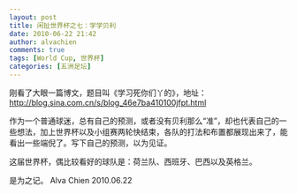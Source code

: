 ```yaml
---
layout: post
title: 闲扯世界杯之七：学学贝利
date: 2010-06-22 21:42
author: alvachien
comments: true
tags: [World Cup, 世界杯]
categories: [五洲足坛]
---
```

刚看了大眼一篇博文，题目叫《学习死你们丫的》，地址：<a title="http://blog.sina.com.cn/s/blog_46e7ba410100jfpt.html" href="http://blog.sina.com.cn/s/blog_46e7ba410100jfpt.html">http://blog.sina.com.cn/s/blog_46e7ba410100jfpt.html</a>

作为一个普通球迷，总有自己的预测，或者没有贝利那么“准”，却也代表自己的一些想法，加上世界杯以及小组赛两轮快结束，各队的打法和布置都展现出来了，能看出一些端倪了。写下自己的预测，以为见证。

这届世界杯，偶比较看好的球队是：荷兰队、西班牙、巴西以及英格兰。

是为之记。
Alva Chien
2010.06.22
